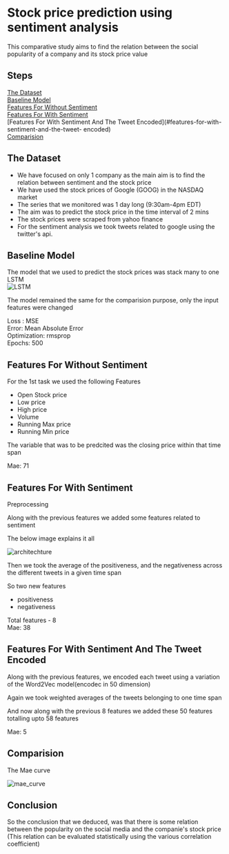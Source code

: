 # Stock price prediction using sentiment analysis

This comparative study aims to find the relation between the social popularity of a company and its stock price value

## Steps
[The Dataset](#the-dataset)  
[Baseline Model](#baseline-model)  
[Features For Without Sentiment](#features-for-without-sentiment)  
[Features For With Sentiment](#features-for-with-sentiment)  
[Features For With Sentiment And The Tweet Encoded](#features-for-with-sentiment-and-the-tweet- encoded)  
[Comparision](#comparision)

## The Dataset

* We have focused on only 1 company as the main aim is to find the relation between sentiment and the stock price
* We have used the stock prices of Google (GOOG) in the NASDAQ market
* The series that we monitored was 1 day long (9:30am-4pm EDT)
* The aim was to predict the stock price in the time interval of 2 mins
* The stock prices were scraped from yahoo finance
* For the sentiment analysis we took tweets related to google using the twitter's api.


## Baseline Model

The model that we used to predict the stock prices was stack many to one LSTM  
![LSTM]('https://github.com/ankitesh97/StockPredictionWithSentiment/lstm.png')


The model remained the same for the comparision purpose, only the input features were changed  

Loss : MSE  
Error: Mean Absolute Error  
Optimization: rmsprop  
Epochs: 500

## Features For Without Sentiment

For the 1st task we used the following Features
* Open Stock price  
* Low price
* High price
* Volume
* Running Max price
* Running Min price

The variable that was to be predcited was the closing price within that time span

Mae: 71


## Features For With Sentiment
Preprocessing  

Along with the previous features we added some features related to sentiment


The below image explains it all  

![architechture]('https://github.com/ankitesh97/StockPredictionWithSentiment/architechture.png')


Then we took the average of the positiveness, and the negativeness across the different tweets in a given time span

So two new features  
* positiveness
* negativeness


Total features - 8  
Mae: 38


## Features For With Sentiment And The Tweet Encoded

Along with the previous features, we encoded each tweet using a variation of the Word2Vec model(encodec in 50 dimension)

Again we took weighted averages of the tweets belonging to one time span

And now along with the previous 8 features we added these 50 features totalling upto 58 features

Mae: 5


## Comparision

The Mae curve  

![mae_curve]('https://github.com/ankitesh97/StockPredictionWithSentiment/saved_params/mae_plot.png')



## Conclusion

So the conclusion that we deduced, was that there is some relation between the popularity on the social media and the companie's stock price (This relation can be evaluated statistically using the various correlation coefficient)
